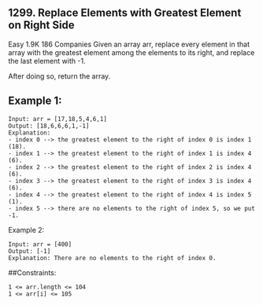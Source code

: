 ## 1299. Replace Elements with Greatest Element on Right Side
Easy
1.9K
186
Companies
Given an array arr, replace every element in that array with the greatest element among the elements to its right, and replace the last element with -1.

After doing so, return the array.

 

## Example 1:

``` 
Input: arr = [17,18,5,4,6,1]
Output: [18,6,6,6,1,-1]
Explanation: 
- index 0 --> the greatest element to the right of index 0 is index 1 (18).
- index 1 --> the greatest element to the right of index 1 is index 4 (6).
- index 2 --> the greatest element to the right of index 2 is index 4 (6).
- index 3 --> the greatest element to the right of index 3 is index 4 (6).
- index 4 --> the greatest element to the right of index 4 is index 5 (1).
- index 5 --> there are no elements to the right of index 5, so we put -1.
```
Example 2:
```
Input: arr = [400]
Output: [-1]
Explanation: There are no elements to the right of index 0.
 ```

##Constraints:
```
1 <= arr.length <= 104
1 <= arr[i] <= 105
```